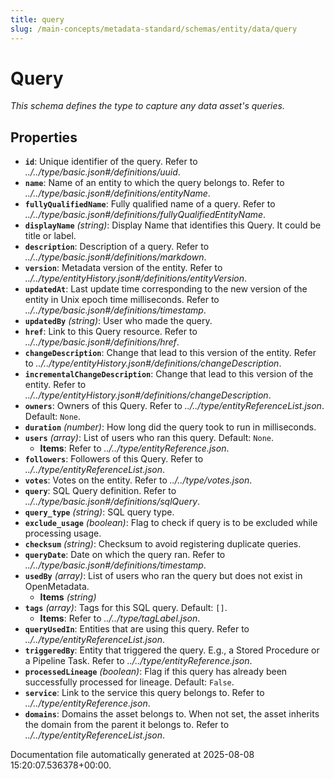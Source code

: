 ```yaml
---
title: query
slug: /main-concepts/metadata-standard/schemas/entity/data/query
---
```


# Query

*This schema defines the type to capture any data asset's queries.*

## Properties

- **`id`**: Unique identifier of the query. Refer to *../../type/basic.json#/definitions/uuid*.
- **`name`**: Name of an entity to which the query belongs to. Refer to *../../type/basic.json#/definitions/entityName*.
- **`fullyQualifiedName`**: Fully qualified name of a query. Refer to *../../type/basic.json#/definitions/fullyQualifiedEntityName*.
- **`displayName`** *(string)*: Display Name that identifies this Query. It could be title or label.
- **`description`**: Description of a query. Refer to *../../type/basic.json#/definitions/markdown*.
- **`version`**: Metadata version of the entity. Refer to *../../type/entityHistory.json#/definitions/entityVersion*.
- **`updatedAt`**: Last update time corresponding to the new version of the entity in Unix epoch time milliseconds. Refer to *../../type/basic.json#/definitions/timestamp*.
- **`updatedBy`** *(string)*: User who made the query.
- **`href`**: Link to this Query resource. Refer to *../../type/basic.json#/definitions/href*.
- **`changeDescription`**: Change that lead to this version of the entity. Refer to *../../type/entityHistory.json#/definitions/changeDescription*.
- **`incrementalChangeDescription`**: Change that lead to this version of the entity. Refer to *../../type/entityHistory.json#/definitions/changeDescription*.
- **`owners`**: Owners of this Query. Refer to *../../type/entityReferenceList.json*. Default: `None`.
- **`duration`** *(number)*: How long did the query took to run in milliseconds.
- **`users`** *(array)*: List of users who ran this query. Default: `None`.
  - **Items**: Refer to *../../type/entityReference.json*.
- **`followers`**: Followers of this Query. Refer to *../../type/entityReferenceList.json*.
- **`votes`**: Votes on the entity. Refer to *../../type/votes.json*.
- **`query`**: SQL Query definition. Refer to *../../type/basic.json#/definitions/sqlQuery*.
- **`query_type`** *(string)*: SQL query type.
- **`exclude_usage`** *(boolean)*: Flag to check if query is to be excluded while processing usage.
- **`checksum`** *(string)*: Checksum to avoid registering duplicate queries.
- **`queryDate`**: Date on which the query ran. Refer to *../../type/basic.json#/definitions/timestamp*.
- **`usedBy`** *(array)*: List of users who ran the query but does not exist in OpenMetadata.
  - **Items** *(string)*
- **`tags`** *(array)*: Tags for this SQL query. Default: `[]`.
  - **Items**: Refer to *../../type/tagLabel.json*.
- **`queryUsedIn`**: Entities that are using this query. Refer to *../../type/entityReferenceList.json*.
- **`triggeredBy`**: Entity that triggered the query. E.g., a Stored Procedure or a Pipeline Task. Refer to *../../type/entityReference.json*.
- **`processedLineage`** *(boolean)*: Flag if this query has already been successfully processed for lineage. Default: `False`.
- **`service`**: Link to the service this query belongs to. Refer to *../../type/entityReference.json*.
- **`domains`**: Domains the asset belongs to. When not set, the asset inherits the domain from the parent it belongs to. Refer to *../../type/entityReferenceList.json*.


Documentation file automatically generated at 2025-08-08 15:20:07.536378+00:00.
